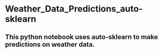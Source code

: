 # Weather_Data_Predictions_auto-sklearn

## This python notebook uses auto-sklearn to make predictions on weather data.
